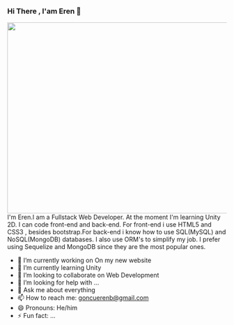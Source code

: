 ### Hi There , I'am Eren 👋


<img  src='https://fiverr-res.cloudinary.com/images/q_auto,f_auto/gigs/134250410/original/2c8552599400d0245027cebc75045c3f0b117e22/create-a-website-using-html-css-javascript-node-js.jpeg' align='right' width='574' height='438'>



<p class='m-2'>I'm Eren.I am a Fullstack Web Developer. At the moment I'm learning Unity 2D. I can code front-end and back-end.
For front-end i use HTML5 and CSS3 , besides bootstrap.For back-end i know how to use SQL(MySQL) and NoSQL(MongoDB) databases. I also 
use ORM's to simplify my job. I prefer using Sequelize and MongoDB since they are the most popular ones.</p>

- 🔭 I’m currently working on On my new website
- 🌱 I’m currently learning Unity
- 👯 I’m looking to collaborate on Web Development
- 🤔 I’m looking for help with ...
- 💬 Ask me about everything
- 📫 How to reach me: goncuerenb@gmail.com
- 😄 Pronouns: He/him
- ⚡ Fun fact: ...
